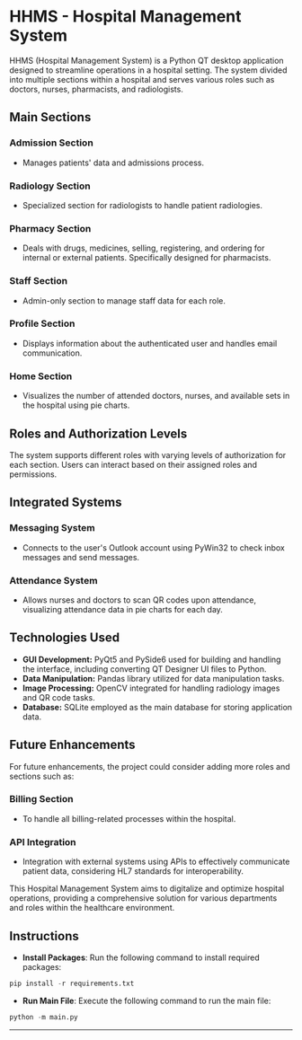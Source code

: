 # HHMS - Hospital Management System

HHMS (Hospital Management System) is a Python QT desktop application designed to streamline operations in a hospital setting. The system divided into multiple sections within a hospital and serves various roles such as doctors, nurses, pharmacists, and radiologists.

## Main Sections

### Admission Section

- Manages patients' data and admissions process.

### Radiology Section

- Specialized section for radiologists to handle patient radiologies.

### Pharmacy Section

- Deals with drugs, medicines, selling, registering, and ordering for internal or external patients. Specifically designed for pharmacists.

### Staff Section

- Admin-only section to manage staff data for each role.

### Profile Section

- Displays information about the authenticated user and handles email communication.

### Home Section

- Visualizes the number of attended doctors, nurses, and available sets in the hospital using pie charts.

## Roles and Authorization Levels

The system supports different roles with varying levels of authorization for each section. Users can interact based on their assigned roles and permissions.

## Integrated Systems

### Messaging System

- Connects to the user's Outlook account using PyWin32 to check inbox messages and send messages.

### Attendance System

- Allows nurses and doctors to scan QR codes upon attendance, visualizing attendance data in pie charts for each day.

## Technologies Used

- **GUI Development:** PyQt5 and PySide6 used for building and handling the interface, including converting QT Designer UI files to Python.
- **Data Manipulation:** Pandas library utilized for data manipulation tasks.
- **Image Processing:** OpenCV integrated for handling radiology images and QR code tasks.
- **Database:** SQLite employed as the main database for storing application data.

## Future Enhancements

For future enhancements, the project could consider adding more roles and sections such as:

### Billing Section

- To handle all billing-related processes within the hospital.

### API Integration

- Integration with external systems using APIs to effectively communicate patient data, considering HL7 standards for interoperability.

This Hospital Management System aims to digitalize and optimize hospital operations, providing a comprehensive solution for various departments and roles within the healthcare environment.

## Instructions

- **Install Packages**: Run the following command to install required packages:

```python
pip install -r requirements.txt
```

- **Run Main File**: Execute the following command to run the main file:

```python
python -m main.py
```

---

